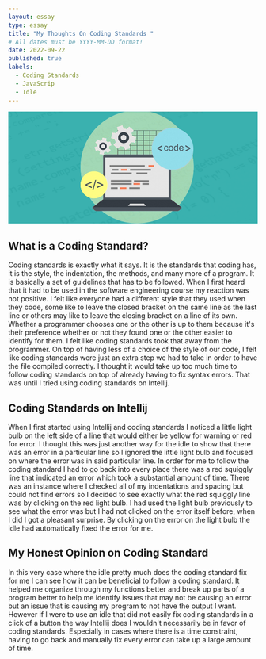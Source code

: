 ```yaml
---
layout: essay
type: essay
title: "My Thoughts On Coding Standards "
# All dates must be YYYY-MM-DD format!
date: 2022-09-22
published: true
labels:
  - Coding Standards
  - JavaScrip
  - Idle
---
```


<img class="img-fluid" src="../img/code-main.jpg">

## What is a Coding Standard?
Coding standards is exactly what it says. It is the standards that coding has, it is the style, the indentation, the methods, and many more of a program. It is basically a set of guidelines that has to be followed. When I first heard that it had to be used in the software engineering course my reaction was not positive. I felt like everyone had a different style that they used when they code, some like to leave the closed bracket on the same line as the last line or others may like to leave the closing bracket on a line of its own. Whether a programmer chooses one or the other is up to them because it's their preference whether or not they found one or the other easier to identify for them. I felt like coding standards took that away from the programmer. On top of having less of a choice of the style of our code, I felt like coding standards were just an extra step we had to take in order to have the file compiled correctly. I thought it would take up too much time to follow coding standards on top of already having to fix syntax errors. That was until I tried using coding standards on Intellij. 

## Coding Standards on Intellij
When I first started using Intellij and coding standards I noticed a little light bulb on the left side of a line that would either be yellow for warning or red for error. I thought this was just another way for the idle to show that there was an error in a particular line so I ignored the little light bulb and focused on where the error was in said particular line. In order for me to follow the coding standard I had to go back into every place there was a red squiggly line that indicated an error which took a substantial amount of time. There was an instance where I checked all of my indentations and spacing but could not find errors so I decided to see exactly what the red squiggly line was by clicking on the red light bulb. I had used the light bulb previously to see what the error was but I had not clicked on the error itself before, when I did I got a pleasant surprise. By clicking on the error on the light bulb the idle had automatically fixed the error for me. 

## My Honest Opinion on Coding Standard
In this very case where the idle pretty much does the coding standard fix for me I can see how it can be beneficial to follow a coding standard. It helped me organize through my functions better and break up parts of a program better to help me identify issues that may not be causing an error but an issue that is causing my program to not have the output I want. However if I were to use an idle that did not easily fix coding standards in a click of a button the way Intellij does I wouldn't necessarily be in favor of coding standards. Especially in cases where there is a time constraint, having to go back and manually fix every error can take up a large amount of time. 



